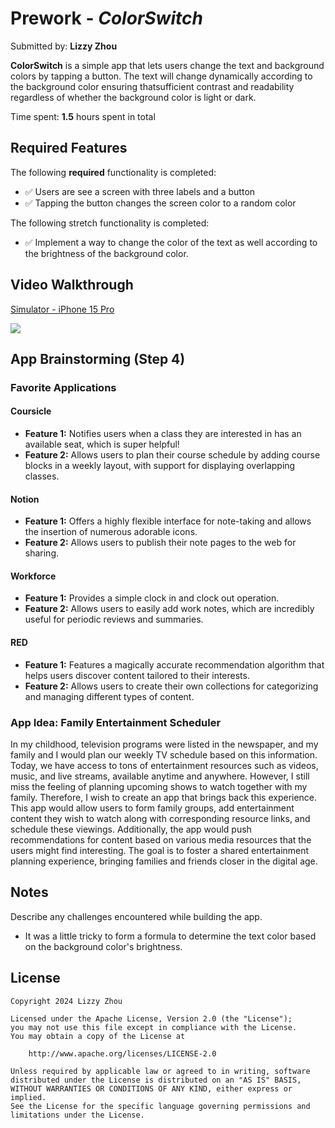 # Prework - *ColorSwitch*

Submitted by: **Lizzy Zhou**

**ColorSwitch** is a simple app that lets users change the text and background colors by tapping a button. The text will change dynamically according to the background color ensuring thatsufficient contrast and readability regardless of whether the background color is light or dark. 

Time spent: **1.5** hours spent in total

## Required Features

The following **required** functionality is completed:

-  ✅  Users are see a screen with three labels and a button
-  ✅  Tapping the button changes the screen color to a random color

The following stretch functionality is completed:

-  ✅ Implement a way to change the color of the text as well according to the brightness of the background color. 
 
## Video Walkthrough

<div>
    <a href="https://www.loom.com/share/9760fb2dacdc4098924502bfd16b8196">
      <p>Simulator - iPhone 15 Pro</p>
    </a>
    <a href="https://www.loom.com/share/9760fb2dacdc4098924502bfd16b8196">
      <img style="max-width:300px;" src="https://cdn.loom.com/sessions/thumbnails/9760fb2dacdc4098924502bfd16b8196-with-play.gif">
    </a>
  </div>

## App Brainstorming (Step 4)

### Favorite Applications

#### Coursicle

- **Feature 1:** Notifies users when a class they are interested in has an available seat, which is super helpful!
- **Feature 2:** Allows users to plan their course schedule by adding course blocks in a weekly layout, with support for displaying overlapping classes.

#### Notion

- **Feature 1:** Offers a highly flexible interface for note-taking and allows the insertion of numerous adorable icons.
- **Feature 2:** Allows users to publish their note pages to the web for sharing.

#### Workforce

- **Feature 1:** Provides a simple clock in and clock out operation.
- **Feature 2:** Allows users to easily add work notes, which are incredibly useful for periodic reviews and summaries.

#### RED

- **Feature 1:** Features a magically accurate recommendation algorithm that helps users discover content tailored to their interests.
- **Feature 2:** Allows users to create their own collections for categorizing and managing different types of content.

### App Idea: Family Entertainment Scheduler
In my childhood, television programs were listed in the newspaper, and my family and I would plan our weekly TV schedule based on this information. Today, we have access to tons of entertainment resources such as videos, music, and live streams, available anytime and anywhere. However, I still miss the feeling of planning upcoming shows to watch together with my family. Therefore, I wish to create an app that brings back this experience. This app would allow users to form family groups, add entertainment content they wish to watch along with corresponding resource links, and schedule these viewings. Additionally, the app would push recommendations for content based on various media resources that the users might find interesting. The goal is to foster a shared entertainment planning experience, bringing families and friends closer in the digital age.

## Notes

Describe any challenges encountered while building the app.
-  It was a little tricky to form a formula to determine the text color based on the background color's brightness. 

## License

    Copyright 2024 Lizzy Zhou

    Licensed under the Apache License, Version 2.0 (the "License");
    you may not use this file except in compliance with the License.
    You may obtain a copy of the License at

        http://www.apache.org/licenses/LICENSE-2.0

    Unless required by applicable law or agreed to in writing, software
    distributed under the License is distributed on an "AS IS" BASIS,
    WITHOUT WARRANTIES OR CONDITIONS OF ANY KIND, either express or implied.
    See the License for the specific language governing permissions and
    limitations under the License.
